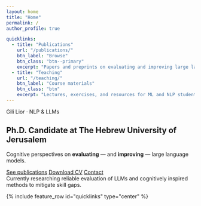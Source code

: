 ```yaml
---
layout: home
title: "Home"
permalink: /
author_profile: true

quicklinks:
  - title: "Publications"
    url: "/publications/"
    btn_label: "Browse"
    btn_class: "btn--primary"
    excerpt: "Papers and preprints on evaluating and improving large language models."
  - title: "Teaching"
    url: "/teaching/"
    btn_label: "Course materials"
    btn_class: "btn"
    excerpt: "Lectures, exercises, and resources for ML and NLP students."
---
```


<section class="hero">
  <div class="hero-inner">
    <span class="hero-kicker">Gili Lior · NLP & LLMs</span>
    <h1>Ph.D. Candidate at The Hebrew University of Jerusalem</h1>
    <p class="subtitle">
      Cognitive perspectives on <strong>evaluating</strong> — and <strong>improving</strong> — large language models.
    </p>
    <div class="cta">
      <a class="btn-pretty btn-primary" href="{{ '/publications/' | relative_url }}">See publications</a>
      <a class="btn-pretty" href="{{ '/assets/cv.pdf' | relative_url }}">Download CV</a>
      <a class="btn-pretty" href="{{ '/#contact' | relative_url }}">Contact</a>
    </div>
    <div class="hero-note">
      Currently researching reliable evaluation of LLMs and cognitively inspired methods to mitigate skill gaps.
    </div>
  </div>
</section>

{% include feature_row id="quicklinks" type="center" %}

